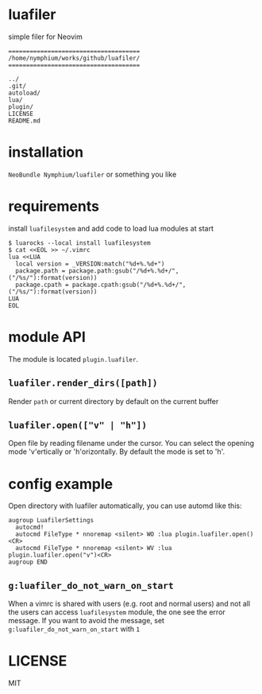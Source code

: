 luafiler
===

simple filer for Neovim

```
=====================================
/home/nymphium/works/github/luafiler/
=====================================

../
.git/
autoload/
lua/
plugin/
LICENSE
README.md
```

# installation
`NeoBundle Nymphium/luafiler` or something you like

# requirements
install `luafilesystem` and add code to load lua modules at start

```shell-session
$ luarocks --local install luafilesystem
$ cat <<EOL >> ~/.vimrc
lua <<LUA
  local version = _VERSION:match("%d+%.%d+")
  package.path = package.path:gsub("/%d+%.%d+/", ("/%s/"):format(version))
  package.cpath = package.cpath:gsub("/%d+%.%d+/", ("/%s/"):format(version))
LUA
EOL
```

# module API
The module is located `plugin.luafiler`.

## `luafiler.render_dirs([path])`
Render `path` or current directory by default on the current buffer

## `luafiler.open(["v" | "h"])`
Open file by reading filename under the cursor.
You can select the opening mode 'v'ertically or 'h'orizontally. By default the mode is set to 'h'.

# config example
Open directory with luafiler automatically, you can use automd like this:

```vim
augroup LuafilerSettings
  autocmd!
  autocmd FileType * nnoremap <silent> WO :lua plugin.luafiler.open()<CR>
  autocmd FileType * nnoremap <silent> WV :lua plugin.luafiler.open("v")<CR>
augroup END
```

## `g:luafiler_do_not_warn_on_start`
When a vimrc is shared with users (e.g. root and normal users) and not all the users can access `luafilesystem` module, the one see the error message.
If you want to avoid the message, set `g:luafiler_do_not_warn_on_start` with `1`

# LICENSE
MIT
